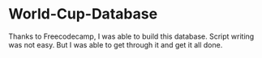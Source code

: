# World-Cup-Database

Thanks to Freecodecamp, I was able to build this database. Script writing was not easy. But I was able to get through it and get it all done. 
